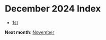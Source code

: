 # December 2024 Index

- [1st](./1_dec_2024)

**Next month**: <a href="../november/index">November</a>
